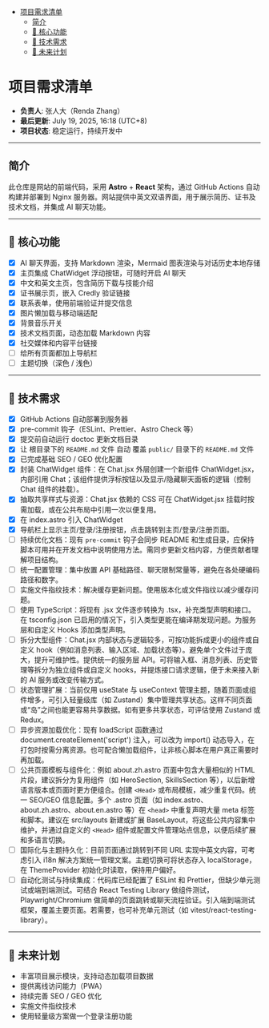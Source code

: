 <!-- START doctoc generated TOC please keep comment here to allow auto update -->
<!-- DON'T EDIT THIS SECTION, INSTEAD RE-RUN doctoc TO UPDATE -->

- [项目需求清单](#%E9%A1%B9%E7%9B%AE%E9%9C%80%E6%B1%82%E6%B8%85%E5%8D%95)
  - [简介](#%E7%AE%80%E4%BB%8B)
  - [🚀 核心功能](#-%E6%A0%B8%E5%BF%83%E5%8A%9F%E8%83%BD)
  - [🔧 技术需求](#-%E6%8A%80%E6%9C%AF%E9%9C%80%E6%B1%82)
  - [🌱 未来计划](#-%E6%9C%AA%E6%9D%A5%E8%AE%A1%E5%88%92)

<!-- END doctoc generated TOC please keep comment here to allow auto update -->

# 项目需求清单

- **负责人**: 张人大（Renda Zhang）
- **最后更新**: July 19, 2025, 16:18 (UTC+8)
- **项目状态**: 稳定运行，持续开发中

---

## 简介

此仓库是网站的前端代码，采用 **Astro** + **React** 架构，通过 GitHub Actions 自动构建并部署到 Nginx 服务器。网站提供中英文双语界面，用于展示简历、证书及技术文档，并集成 AI 聊天功能。

---

## 🚀 核心功能

- [x] AI 聊天界面，支持 Markdown 渲染，Mermaid 图表渲染与对话历史本地存储
- [x] 主页集成 ChatWidget 浮动按钮，可随时开启 AI 聊天
- [x] 中文和英文主页，包含简历下载与技能介绍
- [x] 证书展示页，嵌入 Credly 验证链接
- [x] 联系表单，使用前端验证并提交信息
- [x] 图片懒加载与移动端适配
- [x] 背景音乐开关
- [x] 技术文档页面，动态加载 Markdown 内容
- [x] 社交媒体和内容平台链接
- [ ] 给所有页面都加上导航栏
- [ ] 主题切换（深色 / 浅色）

---

## 🔧 技术需求

- [x] GitHub Actions 自动部署到服务器
- [x] pre-commit 钩子（ESLint、Prettier、Astro Check 等）
- [x] 提交前自动运行 doctoc 更新文档目录
- [x] 让 根目录下的 `README.md` 文件 自动 覆盖 `public/` 目录下的 `README.md` 文件
- [x] 已完成基础 SEO / GEO 优化配置
- [x] 封装 ChatWidget 组件：在 Chat.jsx 外层创建一个新组件 ChatWidget.jsx，内部引用 Chat；该组件提供浮标按钮以及显示/隐藏聊天面板的逻辑（控制 Chat 组件的挂载）。
- [x] 抽取共享样式与资源：Chat.jsx 依赖的 CSS 可在 ChatWidget.jsx 挂载时按需加载，或在公共布局中引用一次以便复用。
- [x] 在 index.astro 引入 ChatWidget
- [x] 导航栏上显示主页/登录/注册按钮，点击跳转到主页/登录/注册页面。
- [ ] 持续优化文档：现有 `pre-commit` 钩子会同步 README 和生成目录，应保持脚本可用并在开发文档中说明使用方法。需同步更新文档内容，方便贡献者理解项目结构。
- [ ] 统一配置管理：集中放置 API 基础路径、聊天限制常量等，避免在各处硬编码路径和数字。
- [ ] 实施文件指纹技术：解决缓存更新问题。使用版本化或文件指纹以减少缓存问题。
- [ ] 使用 TypeScript：将现有 .jsx 文件逐步转换为 .tsx，补充类型声明和接口。在 tsconfig.json 已启用的情况下，引入类型更能在编译期发现问题。为服务层和自定义 Hooks 添加类型声明。
- [ ] 拆分大型组件：Chat.jsx 内部状态与逻辑较多，可按功能拆成更小的组件或自定义 hook（例如消息列表、输入区域、加载状态等）。避免单个文件过于庞大，提升可维护性。提供统一的服务层 API。可将输入框、消息列表、历史管理等拆分为独立组件或自定义 hooks，并提炼接口请求逻辑，便于未来接入新的 AI 服务或改变传输方式。
- [ ] 状态管理扩展：当前仅用 useState 与 useContext 管理主题，随着页面或组件增多，可引入轻量级库（如 Zustand）集中管理共享状态。这样不同页面或“岛”之间也能更容易共享数据。如有更多共享状态，可评估使用 Zustand 或 Redux。
- [ ] 异步资源加载优化：现有 loadScript 函数通过 document.createElement('script') 注入，可以改为 import() 动态导入，在打包时按需分离资源。也可配合懒加载组件，让非核心脚本在用户真正需要时再加载。
- [ ] 公共页面模板与组件化：例如 about.zh.astro 页面中包含大量相似的 HTML 片段，建议拆分为复用组件（如 HeroSection, SkillsSection 等），以后新增语言版本或页面时更方便组合。创建 `<Head>` 或布局模板，减少重复代码。统一 SEO/GEO 信息配置。多个 .astro 页面（如 index.astro、about.zh.astro、about.en.astro 等）在 `<head>` 中重复声明大量 meta 标签和脚本。建议在 src/layouts 新建或扩展 BaseLayout，将这些公共内容集中维护，并通过自定义的 `<Head>` 组件或配置文件管理站点信息，以便后续扩展和多语言切换。
- [ ] 国际化与主题持久化：目前页面通过跳转到不同 URL 实现中英文内容，可考虑引入 i18n 解决方案统一管理文案。主题切换可将状态存入 localStorage，在 ThemeProvider 初始化时读取，保持用户偏好。
- [ ] 自动化测试与持续集成：代码库已经配置了 ESLint 和 Prettier，但缺少单元测试或端到端测试。可结合 React Testing Library 做组件测试，Playwright/Chromium 做简单的页面跳转或聊天流程验证。引入端到端测试框架，覆盖主要页面。若需要，也可补充单元测试（如 vitest/react-testing-library）。

---

## 🌱 未来计划

- 丰富项目展示模块，支持动态加载项目数据
- 提供离线访问能力（PWA）
- 持续完善 SEO / GEO 优化
- 实施文件指纹技术
- 使用轻量级方案做一个登录注册功能
